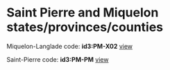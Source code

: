 # Saint Pierre and Miquelon states/provinces/counties
Miquelon-Langlade     code: **id3:PM-X02**     [view](../export/geojson/medium/id3/pm/x02.geojson)     


Saint-Pierre     code: **id3:PM-PM**     [view](../export/geojson/medium/id3/pm/pm.geojson)     

